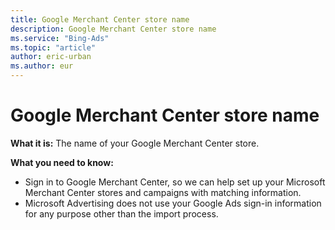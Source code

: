 ```yaml
---
title: Google Merchant Center store name
description: Google Merchant Center store name
ms.service: "Bing-Ads"
ms.topic: "article"
author: eric-urban
ms.author: eur
---
```


# Google Merchant Center store name

**What it is:** The name of your Google Merchant Center store.

**What you need to know:**
- Sign in to Google Merchant Center, so we can help set up your Microsoft Merchant Center stores and campaigns with matching information.
- Microsoft Advertising does not use your Google Ads sign-in information for any purpose other than the import process.


